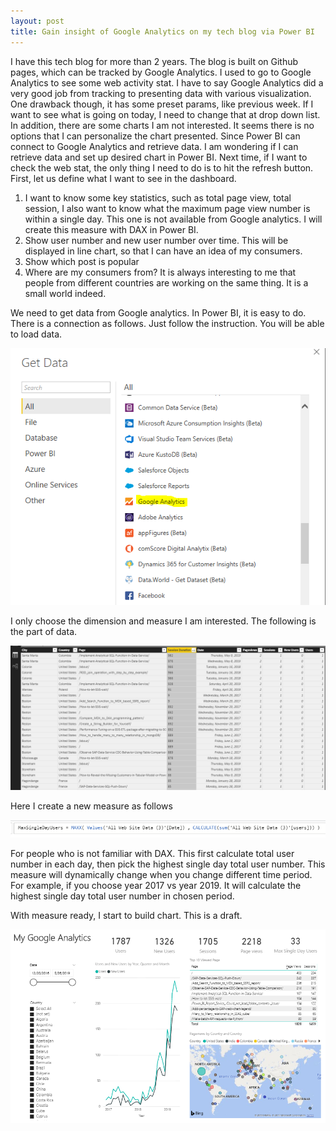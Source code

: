 ```yaml
---
layout: post
title: Gain insight of Google Analytics on my tech blog via Power BI
---
```


I have this tech blog for more than 2 years. The blog is built on Github pages, which can be tracked by Google Analytics. I used to go to Google Analytics to see some web activity stat. I have to say Google Analytics did a very good job from tracking to presenting data with various visualization. One drawback though, it has some preset params, like previous week. If I want to see what is going on today, I need to change that at drop down list. In addition, there are some charts I am not interested. It seems there is no options that I can personalize the chart presented. Since Power BI can connect to Google Analytics and retrieve data. I am wondering if I can retrieve data and set up desired chart in Power BI. Next time, if I want to check the web stat, the only thing I need to do is to hit the refresh button.   
First, let us define what I want to see in the dashboard.
1.	I want to know some key statistics, such as total page view, total session, I also want to know what the maximum page view number is within a single day. This one is not available from Google analytics. I will create this measure with DAX in Power BI.  
2.	Show user number and new user number over time. This will be displayed in line chart, so that I can have an idea of my consumers.
3.	Show which post is popular
4.	Where are my consumers from? It is always interesting to me that people from different countries are working on the same thing. It is a small world indeed.  

We need to get data from Google analytics. In Power BI, it is easy to do. There is a connection as follows. Just follow the instruction. You will be able to load data.

<img src="/images/blog27/google_analytics_connection.PNG">  

I only choose the dimension and measure I am interested. The following is the part of data.   

<img src="/images/blog27/raw_pull.PNG">  

Here I create a new measure as follows  

<img src="/images/blog27/dax.PNG">  

For people who is not familiar with DAX. This first calculate total user number in each day, then pick the highest single day total user number. This measure will dynamically change when you change different time period. For example, if you choose year 2017 vs year 2019.  It will calculate the highest single day total user number in chosen period.  

With measure ready, I start to build chart. This is a draft.  
 
<img src="/images/blog27/draft.PNG"> 
